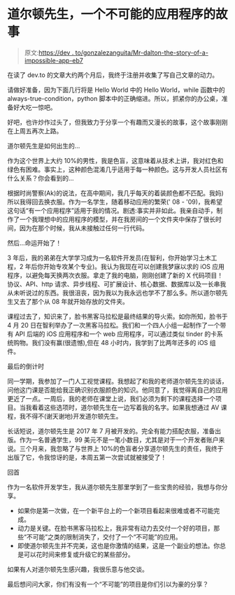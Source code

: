 # 道尔顿先生，一个不可能的应用程序的故事

> 原文:[https://dev . to/gonzalezanguita/Mr-dalton-the-story-of-a-impossible-app-eb7](https://dev.to/gonzalezanguita/mr-dalton-the-story-of-an-impossible-app-eb7)

在读了 dev.to 的文章大约两个月后，我终于注册并收集了写自己文章的动力。

请做好准备，因为下面几行将是 Hello World 中的 Hello World，while 函数中的 always-true-condition，python 脚本中的正确缩进。所以，抓紧你的办公桌，准备好大吃一惊吧。

好吧，也许炒作过头了，但我致力于分享一个有趣而又漫长的故事，这个故事刚刚在上周五再次上路。

道尔顿先生是如何出生的...

作为这个世界上大约 10%的男性，我是色盲，这意味着从技术上讲，我对红色和绿色有困难。事实上，这种颜色混淆几乎适用于每一种颜色。这与开发人员社区有什么关系？你会看到的...

根据时尚警察(Ak)的说法，在高中期间，我几乎每天的着装颜色都不匹配。我妈)所以我得回去换衣服。作为一名学生，随着移动应用的繁荣(' 08 - '09)，我希望这句话“有一个应用程序”适用于我的情况。剧透:事实并非如此。我亲自动手，制作了一个我理想中的应用程序的模型，并在我房间的一个文件夹中保存了很长时间，因为在那个时候，我从未接触过任何一行代码。

然后...命运开始了！

3 年后，我的弟弟在大学学习成为一名软件开发员(在智利，你开始学习土木工程，2 年后你开始专攻某个专业)。我认为我现在可以创建我梦寐以求的 iOS 应用程序，以避免每天换两次衣服。拿走了我的电脑，刚刚创建了新的 X 代码项目！协议、API、http 请求、异步线程、可扩展设计、核心数据、数据库以及一长串我从未听说过的东西。我很沮丧，因为我以为我永远也学不了那么多。所以道尔顿先生又去了那个从 08 年就开始存放的文件夹。

课程过去了，知识来了，脸书黑客马拉松是最终结果的导火索。如你所知，脸书于 4 月 20 日在智利举办了一次黑客马拉松。我们和一个四人小组一起制作了一个带有 API 后端的 iOS 应用程序和一个 web 应用程序，可以通过类似 tinder 的卡系统购物。我们没有赢(很遗憾),但在 48 小时内，我学到了比两年还多的 iOS 组件。

最后的倒计时

同一学期，我参加了一门人工视觉课程。我想起了和我的老师道尔顿先生的谈话，问他这门课是否能给我正确识别衣服颜色的知识。他同意了，我觉得离自己的应用更近了一点。一周后，我的老师在课堂上说，我们必须为剩下的课程选择一个项目。当我看着这些选项时，道尔顿先生在一边写着我的名字。如果我想通过 AV 课程，我不得不(谢天谢地)开发道尔顿先生。

长话短说，道尔顿先生是 2017 年 7 月被开发的。完全有能力搭配衣服，准备出版。作为一名普通学生，99 美元不是一笔小数目，尤其是对于一个开发者账户来说。三个月来，我忽略了与世界上 10%的色盲者分享道尔顿先生的责任，我终于出版了它，令我惊讶的是，本周五第一次尝试就被接受了！

回首

作为一名软件开发学生，我从道尔顿先生那里学到了一些宝贵的经验，我想与你分享。

*   如果你是第一次做，在一个新平台上的一个新项目看起来很难或者不可能完成。
*   动力是关键。在脸书黑客马拉松上，我非常有动力去交付一个好的项目，那些“不可能”之类的限制消失了，交付了一个“不可能”的应用。
*   即使道尔顿先生并不完美，这也是你激情的结果，这是一个副业的想法。你总是可以花时间来修复或升级它的某些部分。

如果有人对道尔顿先生感兴趣，我很乐意与他交谈。

最后想问问大家，你们有没有一个“不可能”的项目是你们引以为豪的分享？